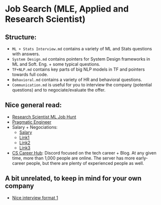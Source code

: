 # Job Search (MLE, Applied and Research Scientist)

## Structure:
* ```ML + Stats Interview.md``` contains a variety of ML and Stats questions with answers. 
* ```System Design.md``` contains pointers for System Design frameworks in ML and Soft. Eng. + some typical questions.
* ```TF+NLP.md``` contains key parts of big NLP models in TF and pointers towards full code.
* ```Behavioral.md``` contains a variety of HR and behavioral questions.
* ```Communication.md``` is useful for you to interview the company (potential questions) and to negociate/evaluate the offer.

## Nice general read:

* [Research Scientist ML Job Hunt](https://generalizederror.github.io/My-Machine-Learning-Research-Jobhunt/)
* [Pragmatic Engineer](https://blog.pragmaticengineer.com)
* Salary + Negociations:
  * [Salary](https://www.levels.fyi/?compare=Google,Facebook,Salesforce&track=Software%20Engineer)
  * [Link1](https://www.kalzumeus.com/2012/01/23/salary-negotiation/)
  * [Link2](https://www.freecodecamp.org/news/ten-rules-for-negotiating-a-job-offer-ee17cccbdab6)
  * [Link3](https://www.freecodecamp.org/news/how-not-to-bomb-your-offer-negotiation-c46bb9bc7dea)
* [CS Career Hub](https://cscareerhub.com/wiki-faq): Discord focused on the tech career + Blog. At any given time, more than 1,000 people are online. The server has more early-career people, but there are plenty of experienced people as well.
  
  
## A bit unrelated, to keep in mind for your own company
* [Nice interview format 1](https://generallyintelligent.ai/blog/2022-01-20-our-hiring-process/)


